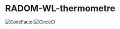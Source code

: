 # RADOM-WL-thermometre
[![CodeFactor](https://www.codefactor.io/repository/github/jaybi/radom-wl-thermometre/badge)](https://www.codefactor.io/repository/github/jaybi/radom-wl-thermometre)[![CircleCI](https://circleci.com/gh/jaybi/RADOM-WL-thermometre.svg?style=svg)](https://circleci.com/gh/jaybi/RADOM-WL-thermometre)

